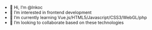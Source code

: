- 👋 Hi, I’m @lnkoc
- 👀 I’m interested in frontend development
- 🌱 I’m currently learning Vue.js/HTML5/Javascript/CSS3/WebGL/php
- 💞️ I’m looking to collaborate based on these technologies


<!---
lnkoc/lnkoc is a ✨ special ✨ repository because its `README.md` (this file) appears on your GitHub profile.
You can click the Preview link to take a look at your changes.
--->
